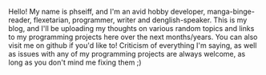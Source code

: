 Hello! My name is phseiff, and I'm an avid hobby developer, manga-binge-reader, flexetarian, programmer, writer and denglish-speaker. This is my blog, and I'll be uploading my thoughts on various random topics and links to my programming projects here over the next months/years. You can also visit me on github if you'd like to!
Criticism of everything I'm saying, as well as issues with any of my programming projects are always welcome, as long as you don't mind me fixing them ;)
